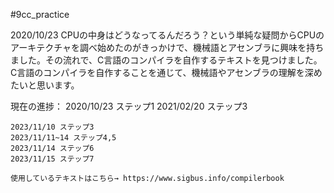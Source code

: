 #9cc_practice

2020/10/23
CPUの中身はどうなってるんだろう？という単純な疑問からCPUのアーキテクチャを調べ始めたのがきっかけで、機械語とアセンブラに興味を持ちました。その流れで、C言語のコンパイラを自作するテキストを見つけました。C言語のコンパイラを自作することを通じて、機械語やアセンブラの理解を深めたいと思います。


現在の進捗：
2020/10/23 ステップ1 
2021/02/20 ステップ3
~~~ 中断 ~~~
2023/11/10 ステップ3
2023/11/11~14 ステップ4,5
2023/11/14 ステップ6
2023/11/15 ステップ7

使用しているテキストはこちら→ https://www.sigbus.info/compilerbook
